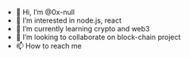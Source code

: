 - 👋 Hi, I’m @0x-null
- 👀 I’m interested in node.js, react
- 🌱 I’m currently learning crypto and web3 
- 💞️ I’m looking to collaborate on block-chain project
- 📫 How to reach me 

<!---
0x-null/0x-null is a ✨ special ✨ repository because its `README.md` (this file) appears on your GitHub profile.
You can click the Preview link to take a look at your changes.
--->
